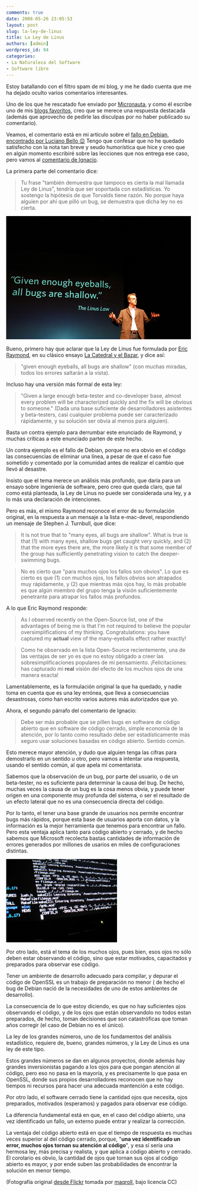 ```yaml
---
comments: true
date: 2008-05-26 23:05:53
layout: post
slug: la-ley-de-linus
title: La Ley de Linus
authors: [admin]
wordpress_id: 94
categories:
- La Naturaleza del Software
- Software libre
---
```


Estoy batallando con el filtro spam de mi blog, y me he dado cuenta que me ha dejado oculto varios comentarios interesantes.

Uno de los que he rescatado fue enviado por [Micronauta](http://twitter.com/micronauta), y como él escribe uno de mis [blogs favoritos](http://blog.canal.cl/), creo que se merece una respuesta destacada (además que aprovecho de pedirle las disculpas por no haber publicado su comentario).

Veamos, el comentario está en mi articulo sobre el [fallo en Debian, encontrado por Luciano Bello :wink:](/2008/05/luciano_bello_encuentra_bug_de_seguridad.html) Tengo que confesar que no he quedado satisfecho con la nota tan breve y seudo humorística que hice y creo que en algún momento escribiré sobre las lecciones que nos entrega ese caso, pero vamos al [comentario de Ignacio](http://www.lnds.net/2008/05/luciano_bello_encuentra_bug_de_seguridad.html#comment-65935).

La primera parte del comentario dice:

> Tu frase "también demuestra que tampoco es cierta la mal llamada Ley de Linus", tendría que ser soportada con estadísticas. Yo sostengo la hipótesis de que Torvalds tiene razón. No porque haya alguien por ahí que pilló un bug, se demuestra que dicha ley no es cierta.

![linuslaw.jpg](linuslaw.jpg)

Bueno, primero hay que aclarar que la Ley de Linus fue formulada por [Eric Raymond](http://catb.org/~esr/), en su clásico ensayo [La Catedral y el Bazar](http://biblioweb.sindominio.net/telematica/catedral.html), y dice así:

> "given enough eyeballs, all bugs are shallow" (con muchas miradas, todos los errores saltarán a la vista).

Incluso hay una versión más formal de esta ley:

> "Given a large enough beta-tester and co-developer base, almost every problem will be characterized quickly and the fix will be obvious to someone." (Dada una base suficiente de desarrolladores asistentes y beta-testers, casi cualquier problema puede ser caracterizado rápidamente, y su solución ser obvia al menos para alguien).

Basta un contra ejemplo para derrumbar este enunciado de Raymond, y muchas críticas a este enunciado parten de este hecho.

Un contra ejemplo es el fallo de Debian, porque no era obvio en el código las consecuencias de eliminar una línea, a pesar de que el caso fue sometido y comentado por la comunidad antes de realizar el cambio que llevó al desastre.

Insisto que el tema merece un análisis más profundo, que daría para un ensayo sobre ingeniería de software, pero creo que queda claro, que tal como está planteada, la Ley de Linus no puede ser considerada una ley, y a lo más una declaración de intenciones.

Pero es más, el mismo Raymond reconoce el error de su formulación original, en la respuesta a un mensaje a la lista e-mac-devel, respondiendo un mensaje de Stephen J. Turnbull, que dice:

> It is not true that to "many eyes, all bugs are shallow". What is true is that (1) with many eyes, shallow bugs get caught very quickly, and (2) that the more eyes there are, the more likely it is that some member of the group has sufficiently penetrating vision to catch the deeper-swimming bugs.

> No es cierto que "para muchos ojos los fallos son obvios". Lo que es cierto es que (1) con muchos ojos, los fallos obvios son atrapados muy rápidamente, y (2) que mientras más ojos hay, lo más probable es que algún miembro del grupo tenga la visión suficientemente penetrante para atrapar los fallos más profundos.

A lo que Eric Raymond responde:

> As I observed recently on the Open-Source list, one of the advantages of being me is that I'm not required to believe the popular oversimplifications of my thinking. Congratulations: you have captured my **actual** view of the many-eyeballs effect rather exactly!

> Como he observado en la lista Open-Source recientemente, una de las ventajas de ser yo es que no estoy obligado a creer las sobresimplificaciones populares de mi pensamiento. ¡Felicitaciones: has capturado mi **real** visión del efecto de los muchos ojos de una manera exacta!

Lamentablemente, es la formulación original la que ha quedado, y nadie toma en cuenta que es una ley errónea, que lleva a consecuencias desastrosas, como han escrito varios autores más autorizados que yo.

Ahora, el segundo párrafo del comentario de Ignacio:

> Debe ser más probable que se pillen bugs en software de código abierto que en software de código cerrado, simple economía de la atención, por lo tanto como resultado debe ser estadísticamente más seguro usar soluciones basadas en código abierto. Sentido común.

Esto merece mayor atención, y dudo que alguien tenga las cifras para demostrarlo en un sentido u otro, pero vamos a intentar una respuesta, usando el sentido común, al que apela mi comentarista.

Sabemos que la observación de un bug, por parte del usuario, o de un beta-tester, no es suficiente para determinar la causa del bug. De hecho, muchas veces la causa de un bug es la cosa menos obvia, y puede tener origen en una componente muy profunda del sistema, o ser el resultado de un efecto lateral que no es una consecuencia directa del código.

Por lo tanto, el tener una base grande de usuarios nos permite encontrar bugs más rápidos, porque esta base de usuarios aporta con datos, y la información es la mejor herramienta que tenemos para encontrar un fallo. Pero esta ventaja aplica tanto para código abierto y cerrado, y de hecho sabemos que Microsoft recolecta bastas cantidades de información de errores generados por millones de usarios en miles de configuraciones distintas.

![232080_unix_shot.jpg](232080_unix_shot.jpg)

Por otro lado, está el tema de los muchos ojos, pues bien, esos ojos no sólo deben estar observando el código, sino que estar motivados, capacitados y preparados para observar ese código.

Tener un ambiente de desarrollo adecuado para compilar, y depurar el código de OpenSSL es un trabajo de preparación no menor ( de hecho el bug de Debian nació de la necesidades de uno de estos ambientes de desarrollo).

La consecuencia de lo que estoy diciendo, es que no hay suficientes ojos observando el código, y de los ojos que están observandolo no todos estan preparados, de hecho, toman decisiones que son catastróficas que toman años corregir (el caso de Debian no es el único).

La ley de los grandes números, uno de los fundamentos del análisis estadístico, requiere de, bueno, grandes números, y la Ley de Linus es una ley de este tipo.

Estos grandes números se dan en algunos proyectos, donde además hay grandes inversionistas pagando a los ojos para que pongan atención al código, pero eso no pasa en la mayoría, y es precisamente lo que pasa en OpenSSL, donde sus propios desarrolladores reconocen que no hay tiempos ni recursos para hacer una adecuada mantención a este código.

Por otro lado, el software cerrado tiene la cantidad ojos que necesita, ojos preparados, motivados (esperamos) y pagados para observar ese código.

La diferencia fundamental está en que, en el caso del código abierto, una vez identificado un fallo, un externo puede entrar y realizar la corrección.

La ventaja del código abierto está en que el tiempo de respuesta es muchas veces superior al del código cerrado, porque, "**una vez identificado un error, muchos ojos tornan su atención al código**", y esa sí sería una hermosa ley, más precisa y realista, y que aplica a código abierto y cerrado. El corolario es obvio, la cantidad de ojos que tornan sus ojos al código abierto es mayor, y por ende suben las probabilidades de encontrar la solución en menor tiempo.

(Fotografía original [desde Flickr](http://www.flickr.com/photos/maqroll/243526959/) tomada por [maqroll](http://www.flickr.com/photos/maqroll/), bajo licencia CC)



